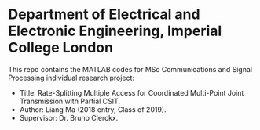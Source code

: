 # Department of Electrical and Electronic Engineering, Imperial College London
This repo contains the MATLAB codes for MSc Communications and Signal Processing individual research project: <br/>
* Title:  Rate-Splitting Multiple Access for Coordinated Multi-Point Joint Transmission with Partial CSIT.
* Author: Liang Ma (2018 entry, Class of 2019).
* Supervisor: Dr. Bruno Clerckx.


